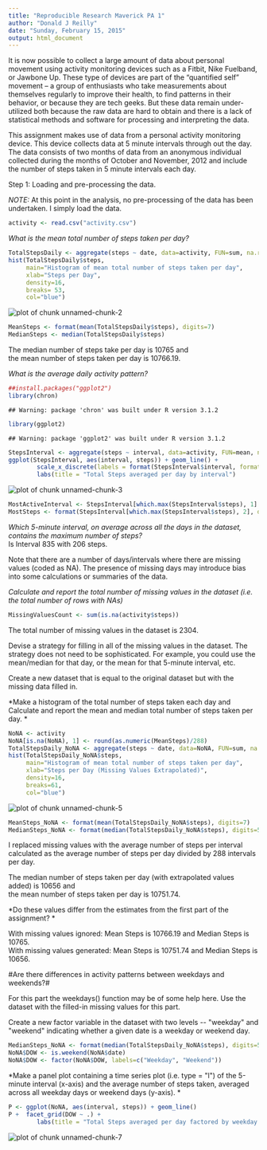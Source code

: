 ```yaml
---
title: "Reproducible Research Maverick PA 1"
author: "Donald J Reilly"
date: "Sunday, February 15, 2015"
output: html_document
---
```


It is now possible to collect a large amount of data about personal movement using activity monitoring devices such as a Fitbit, Nike Fuelband, or Jawbone Up. These type of devices are part of the “quantified self” movement – a group of enthusiasts who take measurements about themselves regularly to improve their health, to find patterns in their behavior, or because they are tech geeks. But these data remain under-utilized both because the raw data are hard to obtain and there is a lack of statistical methods and software for processing and interpreting the data.

This assignment makes use of data from a personal activity monitoring device. This device collects data at 5 minute intervals through out the day. The data consists of two months of data from an anonymous individual collected during the months of October and November, 2012 and include the number of steps taken in 5 minute intervals each day.

Step 1: Loading and pre-processing the data. 

*NOTE:* At this point in the analysis, no pre-processing of the data has been undertaken.  I simply load the data.


```r
activity <- read.csv("activity.csv")
```

*What is the mean total number of steps taken per day?*


```r
TotalStepsDaily <- aggregate(steps ~ date, data=activity, FUN=sum, na.rm=FALSE) 
hist(TotalStepsDaily$steps, 
     main="Histogram of mean total number of steps taken per day",
     xlab="Steps per Day",
     density=16,
     breaks= 53,
     col="blue")
```

![plot of chunk unnamed-chunk-2](figure/unnamed-chunk-2-1.png) 

```r
MeanSteps <- format(mean(TotalStepsDaily$steps), digits=7)
MedianSteps <- median(TotalStepsDaily$steps)
```

The median number of steps take per day is 10765 and <br>
the mean number of steps taken per day is 10766.19.

*What is the average daily activity pattern?*


```r
##install.packages("ggplot2")
library(chron)
```

```
## Warning: package 'chron' was built under R version 3.1.2
```

```r
library(ggplot2)
```

```
## Warning: package 'ggplot2' was built under R version 3.1.2
```

```r
StepsInterval <- aggregate(steps ~ interval, data=activity, FUN=mean, na.rm=TRUE) 
ggplot(StepsInterval, aes(interval, steps)) + geom_line() + 
        scale_x_discrete(labels = format(StepsInterval$interval, format="%h")) +
        labs(title = "Total Steps averaged per day by interval")
```

![plot of chunk unnamed-chunk-3](figure/unnamed-chunk-3-1.png) 

```r
MostActiveInterval <- StepsInterval[which.max(StepsInterval$steps), 1]
MostSteps <- format(StepsInterval[which.max(StepsInterval$steps), 2], digits=3)
```

*Which 5-minute interval, on average across all the days in the dataset, contains the maximum number of steps?* <br>
Is Interval 835 with 206 steps.
<br>

Note that there are a number of days/intervals where there are missing values (coded as NA). The presence of missing days may introduce bias into some calculations or summaries of the data.

*Calculate and report the total number of missing values in the dataset (i.e. the total number of rows with NAs)*


```r
MissingValuesCount <- sum(is.na(activity$steps))
```

The total number of missing values in the dataset is 2304. <br>

Devise a strategy for filling in all of the missing values in the dataset. The strategy does not need to be sophisticated. For example, you could use the mean/median for that day, or the mean for that 5-minute interval, etc.

Create a new dataset that is equal to the original dataset but with the missing data filled in.

*Make a histogram of the total number of steps taken each day and Calculate and report the mean and median total number of steps taken per day. *


```r
NoNA <- activity
NoNA[is.na(NoNA), 1] <- round(as.numeric(MeanSteps)/288)
TotalStepsDaily_NoNA <- aggregate(steps ~ date, data=NoNA, FUN=sum, na.rm=FALSE) 
hist(TotalStepsDaily_NoNA$steps, 
     main="Histogram of mean total number of steps taken per day",
     xlab="Steps per Day (Missing Values Extrapolated)",
     density=16,
     breaks=61,
     col="blue")
```

![plot of chunk unnamed-chunk-5](figure/unnamed-chunk-5-1.png) 

```r
MeanSteps_NoNA <- format(mean(TotalStepsDaily_NoNA$steps), digits=7)
MedianSteps_NoNA <- format(median(TotalStepsDaily_NoNA$steps), digits=5)
```

I replaced missing values with the average number of steps per interval calculated as the average number of steps per day divided by 288 intervals per day.

The median number of steps taken per day (with extrapolated values added) is 10656 and <br>
the mean number of steps taken per day is 10751.74.

*Do these values differ from the estimates from the first part of the assignment? *

With missing values ignored:  Mean Steps is 10766.19 and Median Steps is 10765. <br>
With missing values generated: Mean Steps is 10751.74 and Median Steps is 10656.


#Are there differences in activity patterns between weekdays and weekends?#

For this part the weekdays() function may be of some help here. Use the dataset with the filled-in missing values for this part.

Create a new factor variable in the dataset with two levels -- "weekday" and "weekend" indicating whether a given date is a weekday or weekend day.


```r
MedianSteps_NoNA <- format(median(TotalStepsDaily_NoNA$steps), digits=5)
NoNA$DOW <- is.weekend(NoNA$date)
NoNA$DOW <- factor(NoNA$DOW, labels=c("Weekday", "Weekend"))
```


*Make a panel plot containing a time series plot (i.e. type = "l") of the 5-minute interval (x-axis) and the average number of steps taken, averaged across all weekday days or weekend days (y-axis). *


```r
P <- ggplot(NoNA, aes(interval, steps)) + geom_line()
P +  facet_grid(DOW ~ .) + 
        labs(title = "Total Steps averaged per day factored by weekday or weekend")
```

![plot of chunk unnamed-chunk-7](figure/unnamed-chunk-7-1.png) 
